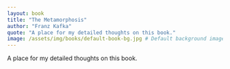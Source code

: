 ```yaml
---
layout: book
title: "The Metamorphosis"
author: "Franz Kafka"
quote: "A place for my detailed thoughts on this book."
image: /assets/img/books/default-book-bg.jpg # Default background image
---
```


A place for my detailed thoughts on this book.
